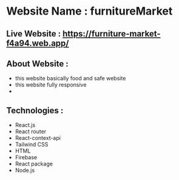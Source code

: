 # Website Name : furnitureMarket

## Live Website : https://furniture-market-f4a94.web.app/

## About Website :
- this website basically food and safe website 
- this website fully responsive
- 

## Technologies :
- React.js
- React router
- React-context-api
- Tailwind CSS
- HTML
- Firebase
- React package
- Node.js